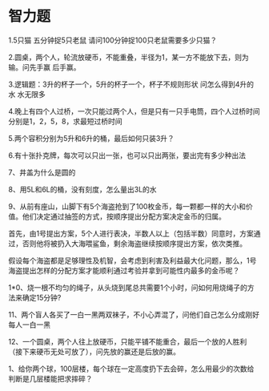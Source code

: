 # 智力题

1.5只猫 五分钟捉5只老鼠 请问100分钟捉100只老鼠需要多少只猫？

2.圆桌，两个人，轮流放硬币，不能重叠，半径为1，某一方不能放下去，则为输。问先手赢 后手赢。

3.逻辑题：3升的杯子一个，5升的杯子一个，杯子不规则形状 问怎么得到4升的水 水无限多

4.晚上有四个人过桥，一次只能过两个人，但是只有一只手电筒，四个人过桥时间分别是1，2，5，8，求最短过桥时间

5.两个容积分别为5升和6升的桶，最后如何只装3升？

6.有十张扑克牌，每次可以只出一张，也可以只出两张，要出完有多少种出法

7、井盖为什么是圆的

8、用5L和6L的桶，没有刻度，怎么量出3L的水

9、从前有座山，山脚下有5个海盗抢到了100枚金币，每一颗都一样的大小和价值。他们决定通过抽签的方式，按顺序提出分配方案决定金币的归属。

首先，由1号提出方案，5个人进行表决，半数人以上（包括半数）同意时，方案通过，否则他将被扔入大海喂鲨鱼，剩余海盗继续按顺序提出方案，依次类推。

假设每个海盗都是足够理性及机智，会考虑到利害及利益最大化问题，那么，1号海盗提出怎样的分配方案才能顺利通过考验并拿到可能性内最多的金币呢？

1*0、烧一根不均匀的绳子，从头烧到尾总共需要1个小时，问如何用烧绳子的方法来确定15分钟?

11、两个盲人各买了一白一黑两双袜子，不小心弄混了，问他们自己怎么分成刚好每人一白一黑

12、一个圆桌，两个人往上放硬币，只能平铺不能重合，最后一个放的人胜利（接下来硬币无处可放了），问先放的赢还是后放的赢。

1、给你两个球，100层楼，每个球在一定高度扔下去会碎，怎么用最少的次数给判断是几层楼能把求摔碎？
